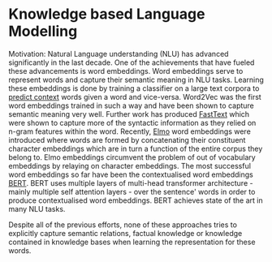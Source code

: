 # Knowledge based Language Modelling

Motivation: 
Natural Language understanding (NLU) has advanced significantly in the last decade. One of the achievements that have fueled these advancements is word embeddings. Word embeddings serve to represent words and capture their semantic meaning in NLU tasks. Learning these embeddings is done by training a classifier on a large text corpora to [predict context](https://arxiv.org/pdf/1310.4546.pdf) words given a word and vice-versa. Word2Vec was the first word embeddings trained in such a way and have been shown to capture semantic meaning very well. Further work has produced [FastText]((https://arxiv.org/pdf/1607.04606.pdf)) which were shown to capture more of the syntactic information as they relied on n-gram features within the word. Recently, [Elmo](https://arxiv.org/pdf/1802.05365.pdf) word embeddings were introduced where words are formed by concatenating their constituent character embeddings which are in turn a function of the entire corpus they belong to. Elmo embeddings circumvent the problem of out of vocabulary embeddings by relaying on character embeddings. The most successful word embeddings so far have been the contextualised word embeddings [BERT](https://arxiv.org/pdf/1810.04805.pdf). BERT uses multiple layers of multi-head transformer architecture - mainly multiple self attention layers - over the sentence' words in order to produce contextualised word embeddings. BERT achieves state of the art in many NLU tasks.

Despite all of the previous efforts, none of these approaches tries to explicitly capture semantic relations, factual knowledge or knowledge contained in knowledge bases when learning the representation for these words. 

